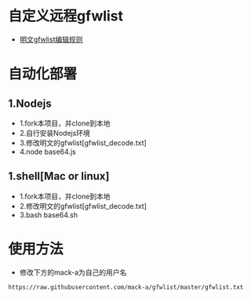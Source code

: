 # 自定义远程gfwlist
- [明文gfwlist编辑规则](https://adblockplus.org/en/filter-cheatsheet)

# 自动化部署
## 1.Nodejs
- 1.fork本项目，并clone到本地
- 2.自行安装Nodejs环境
- 3.修改明文的gfwlist[gfwlist_decode.txt]
- 4.node base64.js

## 1.shell[Mac or linux]
- 1.fork本项目，并clone到本地
- 2.修改明文的gfwlist[gfwlist_decode.txt]
- 3.bash base64.sh

# 使用方法
- 修改下方的mack-a为自己的用户名
```
https://raw.githubusercontent.com/mack-a/gfwlist/master/gfwlist.txt
```

